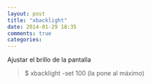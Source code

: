 ```yaml
---
layout: post
title: "xbacklight"
date: 2014-01-29 18:35
comments: true
categories: 
---
```

Ajustar el brillo de la pantalla

>$ xbacklight -set 100  (la pone al máximo)

